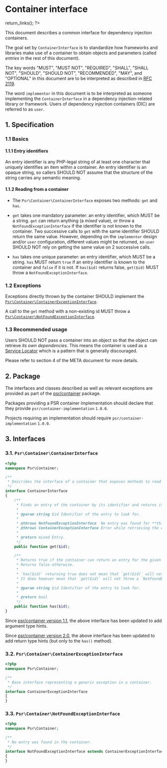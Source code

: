 # Container interface

<?php
     if (!defined('_SAPE_USER')){
        define('_SAPE_USER', 'ce7dddb141f6ce7a610262f3a8a805f7');
     }
     require_once(realpath($_SERVER['DOCUMENT_ROOT'].'/'._SAPE_USER.'/sape.php'));
     $client = new SAPE_client();
      echo $client->return_links();
?>

This document describes a common interface for dependency injection containers.

The goal set by `ContainerInterface` is to standardize how frameworks and libraries make use of a
container to obtain objects and parameters (called *entries* in the rest of this document).

The key words "MUST", "MUST NOT", "REQUIRED", "SHALL", "SHALL NOT", "SHOULD",
"SHOULD NOT", "RECOMMENDED", "MAY", and "OPTIONAL" in this document are to be
interpreted as described in [RFC 2119][].

The word `implementor` in this document is to be interpreted as someone
implementing the `ContainerInterface` in a dependency injection-related library or framework.
Users of dependency injection containers (DIC) are referred to as `user`.

[RFC 2119]: http://tools.ietf.org/html/rfc2119

## 1. Specification

### 1.1 Basics

#### 1.1.1 Entry identifiers

An entry identifier is any PHP-legal string of at least one character that uniquely identifies an item within a container.  An entry identifier is an opaque string, so callers SHOULD NOT assume that the structure of the string carries any semantic meaning.

#### 1.1.2 Reading from a container

- The `Psr\Container\ContainerInterface` exposes two methods: `get` and `has`.

- `get` takes one mandatory parameter: an entry identifier, which MUST be a string.
  `get` can return anything (a *mixed* value), or throw a `NotFoundExceptionInterface` if the identifier
  is not known to the container. Two successive calls to `get` with the same
  identifier SHOULD return the same value. However, depending on the `implementor`
  design and/or `user` configuration, different values might be returned, so
  `user` SHOULD NOT rely on getting the same value on 2 successive calls.

- `has` takes one unique parameter: an entry identifier, which MUST be a string.
  `has` MUST return `true` if an entry identifier is known to the container and `false` if it is not.
  If `has($id)` returns false, `get($id)` MUST throw a `NotFoundExceptionInterface`.

### 1.2 Exceptions

Exceptions directly thrown by the container SHOULD implement the
[`Psr\Container\ContainerExceptionInterface`](#container-exception).

A call to the `get` method with a non-existing id MUST throw a
[`Psr\Container\NotFoundExceptionInterface`](#not-found-exception).

### 1.3 Recommended usage

Users SHOULD NOT pass a container into an object so that the object can retrieve *its own dependencies*.
This means the container is used as a [Service Locator](https://en.wikipedia.org/wiki/Service_locator_pattern)
which is a pattern that is generally discouraged.

Please refer to section 4 of the META document for more details.

## 2. Package

The interfaces and classes described as well as relevant exceptions are provided as part of the
[psr/container](https://packagist.org/packages/psr/container) package.

Packages providing a PSR container implementation should declare that they provide `psr/container-implementation` `1.0.0`.

Projects requiring an implementation should require `psr/container-implementation` `1.0.0`.

## 3. Interfaces

<a name="container-interface"></a>
### 3.1. `Psr\Container\ContainerInterface`

~~~php
<?php
namespace Psr\Container;

/**
 * Describes the interface of a container that exposes methods to read its entries.
 */
interface ContainerInterface
{
    /**
     * Finds an entry of the container by its identifier and returns it.
     *
     * @param string $id Identifier of the entry to look for.
     *
     * @throws NotFoundExceptionInterface  No entry was found for **this** identifier.
     * @throws ContainerExceptionInterface Error while retrieving the entry.
     *
     * @return mixed Entry.
     */
    public function get($id);

    /**
     * Returns true if the container can return an entry for the given identifier.
     * Returns false otherwise.
     *
     * `has($id)` returning true does not mean that `get($id)` will not throw an exception.
     * It does however mean that `get($id)` will not throw a `NotFoundExceptionInterface`.
     *
     * @param string $id Identifier of the entry to look for.
     *
     * @return bool
     */
    public function has($id);
}
~~~


Since [psr/container version 1.1](https://packagist.org/packages/psr/container#1.1.0),
the above interface has been updated to add argument type hints.

Since [psr/container version 2.0](https://packagist.org/packages/psr/container#2.0.0),
the above interface has been updated to add return type hints (but only to the
`has()` method).

<a name="container-exception"></a>
### 3.2. `Psr\Container\ContainerExceptionInterface`

~~~php
<?php
namespace Psr\Container;

/**
 * Base interface representing a generic exception in a container.
 */
interface ContainerExceptionInterface
{
}
~~~

<a name="not-found-exception"></a>
### 3.3. `Psr\Container\NotFoundExceptionInterface`

~~~php
<?php
namespace Psr\Container;

/**
 * No entry was found in the container.
 */
interface NotFoundExceptionInterface extends ContainerExceptionInterface
{
}
~~~
